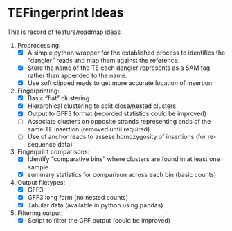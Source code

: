 # TEFingerprint Ideas

This is record of feature/roadmap ideas 

1. Preprocessing:
	- [x] A simple python wrapper for the established process to identifies the “dangler” reads and  map them against the reference. 
	- [x] Store the name of the TE each dangler represents as a SAM tag rather than appended to the name.
	- [x] Use soft clipped reads to get more accurate location of insertion

2. Fingerprinting:
	- [x] Basic “flat” clustering
	- [x] Hierarchical clustering to split close/nested clusters
	- [x] Output to GFF3 format (recorded statistics could be improved)
	- [ ] Associate clusters on opposite strands representing ends of the same TE insertion (removed until required)
	- [ ] Use of anchor reads to assess homozygosity of insertions (for re-sequence data)

3. Fingerprint comparisons:
	- [x] Identify “comparative bins” where clusters are found in at least one sample
	- [x] summary statistics for comparison across each bin (basic counts)
4. Output filetypes:
	- [x] GFF3
	- [x] GFF3 long form (no nested counts)
	- [x] Tabular data (available in python using pandas)
4. Filtering output:
	- [x] Script to filter the GFF output (could be improved)
